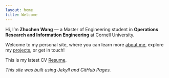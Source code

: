 ```yaml
---
layout: home
title: Welcome
---
```


Hi, I’m **Zhuchen Wang** — a Master of Engineering student in **Operations Research and Information Engineering** at Cornell University.

Welcome to my personal site, where you can learn more [about me](about.md), explore my [projects](projects.md), or get in touch!

This is my latest CV [Resume](resume.html).

_This site was built using Jekyll and GitHub Pages._
